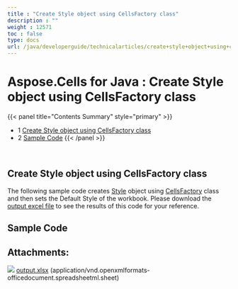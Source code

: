```yaml
---
title : "Create Style object using CellsFactory class" 
description : "" 
weight : 12571 
toc : false
type: docs
url: /java/developerguide/technicalarticles/create+style+object+using+cellsfactory+class/
---
```


# Aspose.Cells for Java : Create Style object using CellsFactory class


{{< panel title="Contents Summary" style="primary" >}}
*   1 [Create Style object using CellsFactory class](#create-style-object-using-cellsfactory-class)
*   2 [Sample Code](#sample-code)
{{< /panel >}}
 

 


## Create Style object using CellsFactory class

The following sample code creates [Style](https://apireference.aspose.com/java/cells/com.aspose.cells/Style) object using [CellsFactory](https://apireference.aspose.com/java/cells/com.aspose.cells/CellsFactory) class and then sets the Default Style of the workbook. Please download the [output excel file](https://docs2.aspose.com/cells/java/attachments/5276196/5472583.xlsx) to see the results of this code for your reference.

## Sample Code

## Attachments:

![](https://docs2.aspose.com/cells/java/images/icons/bullet_blue.gif) [output.xlsx](https://docs2.aspose.com/cells/java/attachments/5276196/5472583.xlsx) (application/vnd.openxmlformats-officedocument.spreadsheetml.sheet)  

